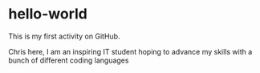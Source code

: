 # hello-world
This is my first activity on GitHub.


Chris here, I am an inspiring IT student hoping to advance my skills with a bunch of different coding languages
